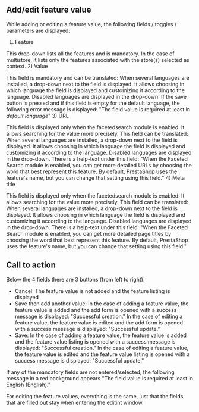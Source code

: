 ## Add/edit feature value


While adding or editing a feature value, the following fields / toggles / parameters are displayed:

1) Feature 

This drop-down lists all the features and is mandatory. In the case of multistore, it lists only the features associated with the store(s) selected as context.
2) Value 

This field is mandatory and can be translated: When several languages are installed, a drop-down next to the field is displayed. It allows choosing in which language the field is displayed and customizing it according to the language. Disabled languages are displayed in the drop-down.
If the save button is pressed and if this field is empty for the default language, the following error message is displayed: "The field value is required at least in _default language_"
3) URL 

This field is displayed only when the facetedsearch module is enabled. It allows searching for the value more precisely. 
This field can be translated: When several languages are installed, a drop-down next to the field is displayed. It allows choosing in which language the field is displayed and customizing it according to the language. Disabled languages are displayed in the drop-down. 
There is a help-text under this field: "When the Faceted Search module is enabled, you can get more detailed URLs by choosing the word that best represent this feature. By default, PrestaShop uses the feature's name, but you can change that setting using this field."
4) Meta title 

This field is displayed only when the facetedsearch module is enabled. It allows searching for the value more precisely. 
This field can be translated: When several languages are installed, a drop-down next to the field is displayed. It allows choosing in which language the field is displayed and customizing it according to the language. Disabled languages are displayed in the drop-down. 
There is a help-text under this field: "When the Faceted Search module is enabled, you can get more detailed page titles by choosing the word that best represent this feature. By default, PrestaShop uses the feature's name, but you can change that setting using this field."
## Call to action
Below the 4 fields there are 3 buttons (from left to right):

  - Cancel: The feature value is not added and the feature listing is displayed
- Save then add another value: 
In the case of adding a feature value, the feature value is added and the add form is opened with a success message is displayed: "Successful creation."
In the case of editing a feature value, the feature value is edited and the add form is opened with a success message is displayed: "Successful update."
- Save: 
In the case of adding a feature value, the feature value is added and the feature value listing is opened with a success message is displayed: "Successful creation."
In the case of editing a feature value, the feature value is edited and the feature value listing is opened with a success message is displayed: "Successful update."

If any of the mandatory fields are not entered/selected, the following message in a red background appears "The field value is required at least in English (English)."


For editing the feature values, everything is the same, just that the fields that are filled out stay when entering the editint window.


